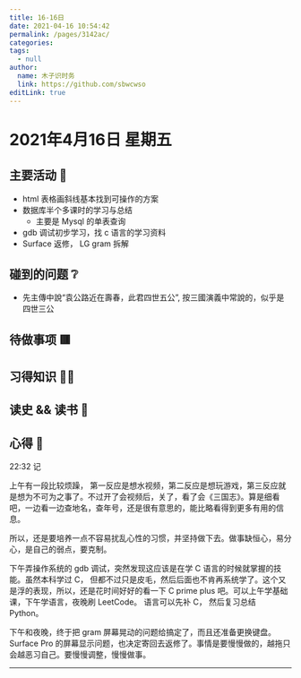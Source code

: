 ```yaml
---
title: 16-16日
date: 2021-04-16 10:54:42
permalink: /pages/3142ac/
categories: 
tags: 
  - null
author: 
  name: 木子识时务
  link: https://github.com/sbwcwso
editLink: true
---
```

# 2021年4月16日 星期五

## 主要活动 🏃

<!-- TODO:总结 -->
* html 表格画斜线基本找到可操作的方案
* 数据库半个多课时的学习与总结
  * 主要是 Mysql 的单表查询
* gdb 调试初步学习，找 c 语言的学习资料
* Surface 返修， LG gram 拆解

## 碰到的问题 ❔

<!-- TODO:读史存疑-->
* 先主傳中說“袁公路近在壽春，此君四世五公”, 按三國演義中常說的，似乎是四世三公

## 待做事项 🟥

## 习得知识 🧑‍💻

## 读史 && 读书 📖

## 心得 🤔

22:32 记

上午有一段比较烦躁， 第一反应是想水视频，第二反应是想玩游戏，第三反应就是想为不可为之事了。不过开了会视频后，关了，看了会《三国志》。算是细看吧，一边看一边查地名，查年号，还是很有意思的，能比略看得到更多有用的信息。

所以，还是要培养一点不容易扰乱心性的习惯，并坚持做下去。做事缺恒心，易分心，是自己的弱点，要克制。

下午弄操作系统的 gdb 调试，突然发现这应该是在学 C 语言的时候就掌握的技能。虽然本科学过 C， 但都不过只是皮毛，然后后面也不肯再系统学了。这个又是浮的表现，所以，还是花时间好好的看一下 C prime plus 吧。可以上午学基础课，下午学语言，夜晚刷 LeetCode。 语言可以先补 C， 然后复习总结 Python。

下午和夜晚，终于把 gram 屏幕晃动的问题给搞定了，而且还准备更换键盘。Surface Pro 的屏幕显示问题，也决定寄回去返修了。事情是要慢慢做的，越拖只会越恶习自己。要慢慢调整，慢慢做事。

---


